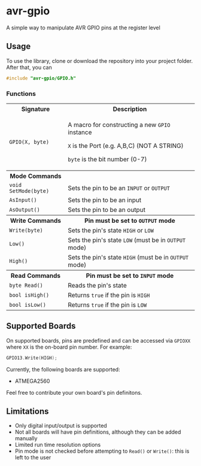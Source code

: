 # avr-gpio
A simple way to manipulate AVR GPIO pins at the register level

## Usage

To use the library, clone or download the repository into your project folder. After that, you can
```c
#include "avr-gpio/GPIO.h"
```

### Functions

<table>
	<tr>
		<th>Signature</th>
		<th>Description</th>
	</tr>
	<tr>
		<td><code>GPIO(X, byte)</code></td>
		<td>
			<p>A macro for constructing a new <code>GPIO</code> instance</p>
			<p><code>X</code> is the Port (e.g. A,B,C) (NOT A STRING)</p>
			<p><code>byte</code> is the bit number (0-7)</p>
		</td>
	</tr>
	<tr>
		<th>Mode Commands</th>
		<th></th>
	</tr>
	<tr>
		<td><code>void SetMode(byte)</code></td>
		<td>Sets the pin to be an <code>INPUT</code> or <code>OUTPUT</code></td>
	</tr>
	<tr>
		<td><code>AsInput()</code></td>
		<td>Sets the pin to be an input</td>
	</tr>
	<tr>
		<td><code>AsOutput()</code></td>
		<td>Sets the pin to be an output</td>
	</tr>
	<tr>
		<th>Write Commands</th>
		<th>Pin must be set to <code>OUTPUT</code> mode</th>
	</tr>
	<tr>
		<td><code>Write(byte)</code></td>
		<td>Sets the pin's state <code>HIGH</code> or <code>LOW</code></td>
	</tr>
	<tr>
		<td><code>Low()</code></td>
		<td>Sets the pin's state <code>LOW</code> (must be in <code>OUTPUT</code> mode)</td>
	</tr>
	<tr>
		<td><code>High()</code></td>
		<td>Sets the pin's state <code>HIGH</code> (must be in <code>OUTPUT</code> mode)</td>
	</tr>
	<tr>
		<th>Read Commands</th>
		<th>Pin must be set to <code>INPUT</code> mode</th>
	</tr>
	<tr>
		<td><code>byte Read()</code></td>
		<td>Reads the pin's state</td>
	</tr>
	<tr>
		<td><code>bool isHigh()</code></td>
		<td>Returns <code>true</code> if the pin is <code>HIGH</code></td>
	</tr>
	<tr>
		<td><code>bool isLow()</code></td>
		<td>Returns <code>true</code> if the pin is <code>LOW</code></td>
	</tr>
</table>

## Supported Boards
On supported boards, pins are predefined and can be accessed via `GPIOXX` where `XX` is the on-board pin number. For example:
```c
GPIO13.Write(HIGH);
```

Currently, the following boards are supported:
- ATMEGA2560
 
Feel free to contribute your own board's pin definitons. 
 
## Limitations
- Only digital input/output is supported
- Not all boards will have pin definitions, although they can be added manually
- Limited run time resolution options
- Pin mode is not checked before attempting to `Read()` or `Write()`: this is left to the user
